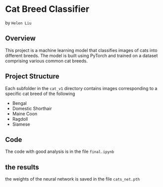 # Cat Breed Classifier

by `Helen Liu`

## Overview
This project is a machine learning model that classifies images of cats into different breeds. The model is built using PyTorch and trained on a dataset comprising various common cat breeds.

## Project Structure
Each subfolder in the `cat_v1` directory contains images corresponding to a specific cat breed of the following

- Bengal
- Domestic Shorthair
- Maine Coon
- Ragdoll
- Siamese

## Code
The code with good analysis is in the file `final.ipynb`

## the results

the weights of the neural network is saved in the file `cats_net.pth`